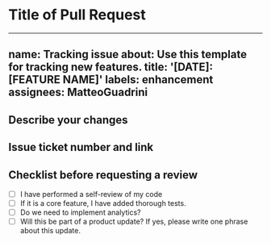 <!-- Generated by psp (https://github.com/MatteoGuadrini/psp), version 0.2.0 -->

# Title of Pull Request

---
name: Tracking issue
about: Use this template for tracking new features.
title: '[DATE]: [FEATURE NAME]'
labels: enhancement
assignees: MatteoGuadrini
---

## Describe your changes

## Issue ticket number and link

## Checklist before requesting a review
- [ ] I have performed a self-review of my code
- [ ] If it is a core feature, I have added thorough tests.
- [ ] Do we need to implement analytics?
- [ ] Will this be part of a product update? If yes, please write one phrase about this update.

